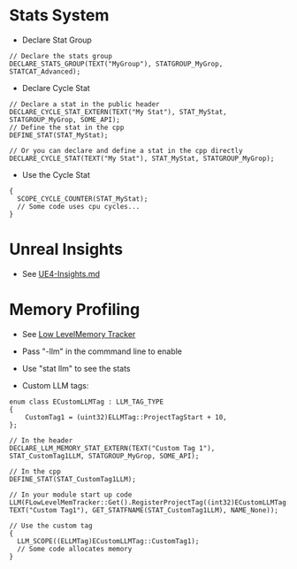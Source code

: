 # Stats System

- Declare Stat Group
```
// Declare the stats group
DECLARE_STATS_GROUP(TEXT("MyGroup"), STATGROUP_MyGrop, STATCAT_Advanced);
```

- Declare Cycle Stat
```
// Declare a stat in the public header
DECLARE_CYCLE_STAT_EXTERN(TEXT("My Stat"), STAT_MyStat, STATGROUP_MyGrop, SOME_API);
// Define the stat in the cpp
DEFINE_STAT(STAT_MyStat);

// Or you can declare and define a stat in the cpp directly
DECLARE_CYCLE_STAT(TEXT("My Stat"), STAT_MyStat, STATGROUP_MyGrop);
```

- Use the Cycle Stat
```
{
  SCOPE_CYCLE_COUNTER(STAT_MyStat);
  // Some code uses cpu cycles...
}
```


# Unreal Insights
- See [UE4-Insights.md](UE4-Insights.md)


# Memory Profiling
- See [Low LevelMemory Tracker](https://docs.unrealengine.com/en-US/ProductionPipelines/DevelopmentSetup/Tools/LowLevelMemoryTracker/index.html)

- Pass "-llm" in the commmand line to enable

- Use "stat llm" to see the stats

- Custom LLM tags:

```
enum class ECustomLLMTag : LLM_TAG_TYPE
{
	CustomTag1 = (uint32)ELLMTag::ProjectTagStart + 10,
};

// In the header
DECLARE_LLM_MEMORY_STAT_EXTERN(TEXT("Custom Tag 1"), STAT_CustomTag1LLM, STATGROUP_MyGrop, SOME_API);

// In the cpp
DEFINE_STAT(STAT_CustomTag1LLM);

// In your module start up code
LLM(FLowLevelMemTracker::Get().RegisterProjectTag((int32)ECustomLLMTag::CustomTag1, TEXT("Custom Tag1"), GET_STATFNAME(STAT_CustomTag1LLM), NAME_None));

// Use the custom tag
{
  LLM_SCOPE((ELLMTag)ECustomLLMTag::CustomTag1);
  // Some code allocates memory
}
```
